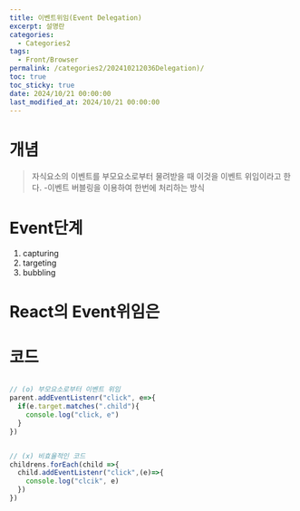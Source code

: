 ```yaml
---
title: 이벤트위임(Event Delegation)
excerpt: 설명란
categories:
  - Categories2
tags:
  - Front/Browser
permalink: /categories2/202410212036Delegation)/
toc: true
toc_sticky: true
date: 2024/10/21 00:00:00
last_modified_at: 2024/10/21 00:00:00
---
```

# 개념
> 자식요소의 이벤트를 부모요소로부터 물려받을 때 이것을 이벤트 위임이라고 한다.
> -이벤트 버블링을 이용하여 한번에 처리하는 방식

# Event단계
1. capturing
2. targeting
3. bubbling

# React의 Event위임은
> 


# 코드
```js

// (o) 부모요소로부터 이벤트 위임
parent.addEventListenr("click", e=>{
  if(e.target.matches(".child"){
    console.log("click, e")
  }
})


// (x) 비효율적인 코드
childrens.forEach(child =>{
  child.addEventListenr("click",(e)=>{
    console.log("clcik", e)
  })
})

```

